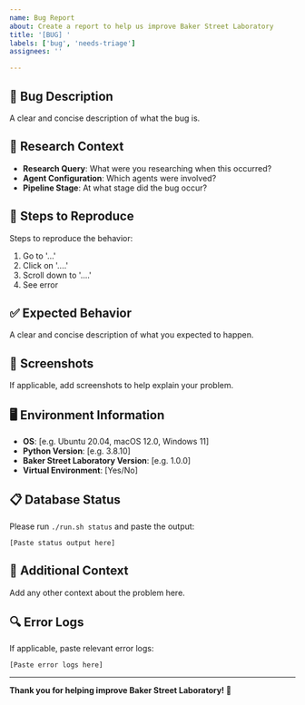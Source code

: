 ```yaml
---
name: Bug Report
about: Create a report to help us improve Baker Street Laboratory
title: '[BUG] '
labels: ['bug', 'needs-triage']
assignees: ''

---
```


## 🐛 Bug Description
A clear and concise description of what the bug is.

## 🔬 Research Context
- **Research Query**: What were you researching when this occurred?
- **Agent Configuration**: Which agents were involved?
- **Pipeline Stage**: At what stage did the bug occur?

## 🔄 Steps to Reproduce
Steps to reproduce the behavior:
1. Go to '...'
2. Click on '....'
3. Scroll down to '....'
4. See error

## ✅ Expected Behavior
A clear and concise description of what you expected to happen.

## 📸 Screenshots
If applicable, add screenshots to help explain your problem.

## 🖥️ Environment Information
- **OS**: [e.g. Ubuntu 20.04, macOS 12.0, Windows 11]
- **Python Version**: [e.g. 3.8.10]
- **Baker Street Laboratory Version**: [e.g. 1.0.0]
- **Virtual Environment**: [Yes/No]

## 📋 Database Status
Please run `./run.sh status` and paste the output:
```
[Paste status output here]
```

## 📝 Additional Context
Add any other context about the problem here.

## 🔍 Error Logs
If applicable, paste relevant error logs:
```
[Paste error logs here]
```

---

**Thank you for helping improve Baker Street Laboratory! 🔬**
